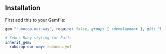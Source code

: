 
## Installation

First add this to your Gemfile:

```ruby
gem "rubocop-our-way", require: false, group: [ :development ], git: "https://github.com/sebesgems/rubocop-our-way"
```
```yml
# Sebes Ruby styling for Rails
inherit_gem:
  rubocop-our-way: rubocop.yml
```
